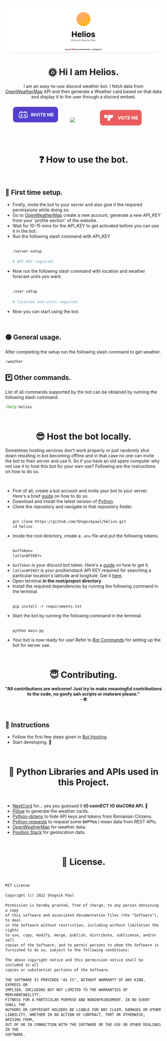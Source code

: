 
![Logo](https://github.com/Shagnikpaul/helios/blob/main/images/banner.png)


<h1 align="center">🌞 Hi I am Helios.</h1>
<p align="center">I am an easy-to-use discord weather bot. I fetch data from <a href="https://openweathermap.org/api">OpenWeatherMap</a> API and then generate a Weather card based on that data and display it to the user through a discord embed.</p>

<p align="center">
<a href="https://discord.com/api/oauth2/authorize?client_id=1045392740499853312&permissions=2147600384&scope=bot%20applications.commands" target="_blank" rel="noopener noreferrer"><img src="https://github.com/Shagnikpaul/helios/blob/main/images/button.png" height=50px style="Padding: 10px;"></a>
‎ ‎ ‎ ‎ 
<a href="https://discord.gg/QeeQaJtJ3q" target="_blank" rel="noopener noreferrer"><img src="https://media.discordapp.net/attachments/937729461766479912/1048898411480490015/supportserverButton.png" height=50px style="Padding: 10px;"></a>
‎ ‎ ‎ ‎ 
<a href="https://top.gg/bot/1045392740499853312?s=0ef22f93d0bb1" target="_blank" rel="noopener noreferrer"><img src="https://github.com/Shagnikpaul/helios/blob/main/images/topggbutton.png" height=50px style="margin:0px 50px"></a>  
</p>


<br><br>

<h1 align="center">❓ How to use the bot.</h1>
<br>


<h2>🔧 First time setup.</h2>
<ul>
  <li>Firstly, invite the bot to your server and also give it the required permissions while doing so.</li>
  <li>Go to <a href="https://openweathermap.org/api">OpenWeatherMap</a> create a new account, generate a new API_KEY from your 'profile section' of the website.</li>
  <li>Wait for 10-15 mins for the API_KEY to get activated before you can use it in the bot.</li>
  <li>Run the following slash command with API_KEY</li>
  
  <br>
  
  
  
  
```python 
/server-setup

# API_KEY required.   
```
  <li>Now run the following slash command with location and weather forecast units you want.</li>
  
  
  <br>
  
  
```python 
/user-setup

# location and units required.   
```

 <li>Now you can start using the bot.</li>
  
</ul> 

<br>
<h2>🟢 General usage.</h2>
<p>After completing the setup run the following slash command to get weather.</p>


```python 
/weather 
```


<h2>*️⃣ Other commands.</h2>
<p>List of all commands supported by the bot can be obtained by running the following slash command.</p>


```python 
/help-helios   
```
<br>
<h1 align="center">😎 Host the bot locally.</h1>
<p>Sometimes hosting services don't work properly or just randomly shut down resulting in bot becoming offline and in that case no one can invite the bot to their 
server and use it. So if you have an old spare computer why not use it to host this bot for your own use? Following are the instructions on how to do so.</p>
<br>




<ul>
  <li>First of all, create a bot account and invite your bot to your server. Here's a brief <a href="https://discordpy.readthedocs.io/en/stable/discord.html">guide</a> on how to do so.</li>
  <li>Download and install the latest version of <a href="https://www.python.org/downloads/">Python</a>.</li>
  <li>Clone the repository and navigate to that repository folder.</li>
 <br>
 

```
git clone https://github.com/Shagnikpaul/helios.git
cd helios
```

 <li>Inside the root directory, create a <code>.env</code> file and put the following tokens.</li>
 <br>
 
 
 ```
botToken=
latlonAPIKEY=
```
 
  <li><code>botToken</code> is your discord bot token. Here's a <a href="https://github.com/Tyrrrz/DiscordChatExporter/wiki/Obtaining-Token-and-Channel-IDs#how-to-get-a-bot-token">guide</a> on how to get it.</li>
  <li><code>latlonAPIKEY</code> is your positionstack API KEY required for searching a particular location's latitude and longitute. Get it <a href="https://positionstack.com/signup/free">here</a>.</li>
  <li>Open terminal <b>in the root/project directory</b>.</li> 
 <li>Install the required dependencies by running the following command in the terminal.</li>
 
 <br>
 
 
 ```
pip install -r requirements.txt
```

 <li>Start the bot by running the following command in the terminal.</li>
 <br>
 
 ```
python main.py
```
<li>Your bot is now ready for use! Refer to <a href="https://github.com/Shagnikpaul/helios#-how-to-use-the-bot">Bot Commands</a> for setting up the bot for server use.</li>
</ul>
<br>
<h1 align="center">😇 Contributing.</h1>
<p align="center"><b>"All contributions are welcome! Just try to make meaningful contributions to the code, no goofy aah scripts or malware please." <br> - 🤓</b></p>
<br>
<h2>📖 Instructions</h2>
<ul>
  <li>Follow the first few steps given in <a href="https://github.com/Shagnikpaul/helios#-host-the-bot-locally">Bot Hosting</a>.</li>
  <li>Start developing. 🤯</li>
</ul>
<br>
<h1 align="center">🌟 Python Libraries and APIs used in this Project.</h1>
<br>
<ul>
  <li><a href="https://github.com/nextcord/nextcord">NextCord</a> for... yes you guessed it <b>tO connECT tO disCORd APi. 🤯</b></li>
  <li><a href="https://pypi.org/project/Pillow/">Pillow</a> to generate the weather cards.</b></li>
  <li><a href="https://pypi.org/project/python-dotenv/">Python-dotenv</a> to hide API keys and tokens from Romanian Citizens.</li>
  <li><a href="https://pypi.org/project/requests/">Python-requests</a> to request some <del>bit**es</del> I mean data from REST APIs.</li>
  <li><a href="https://openweathermap.org/api">OpenWeatherMap</a> for weather data.</li>
  <li><a href="https://positionstack.com/">Position Stack</a> for geolocation data.</li>
</ul>
<br>
<h1 align="center">🚨 License.</h1>
<br>


```
MIT License

Copyright (c) 2022 Shagnik Paul

Permission is hereby granted, free of charge, to any person obtaining a copy
of this software and associated documentation files (the "Software"), to deal
in the Software without restriction, including without limitation the rights
to use, copy, modify, merge, publish, distribute, sublicense, and/or sell
copies of the Software, and to permit persons to whom the Software is
furnished to do so, subject to the following conditions:

The above copyright notice and this permission notice shall be included in all
copies or substantial portions of the Software.

THE SOFTWARE IS PROVIDED "AS IS", WITHOUT WARRANTY OF ANY KIND, EXPRESS OR
IMPLIED, INCLUDING BUT NOT LIMITED TO THE WARRANTIES OF MERCHANTABILITY,
FITNESS FOR A PARTICULAR PURPOSE AND NONINFRINGEMENT. IN NO EVENT SHALL THE
AUTHORS OR COPYRIGHT HOLDERS BE LIABLE FOR ANY CLAIM, DAMAGES OR OTHER
LIABILITY, WHETHER IN AN ACTION OF CONTRACT, TORT OR OTHERWISE, ARISING FROM,
OUT OF OR IN CONNECTION WITH THE SOFTWARE OR THE USE OR OTHER DEALINGS IN THE
SOFTWARE.
```
